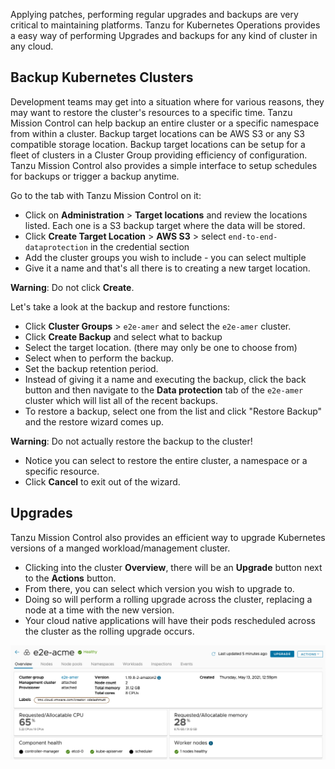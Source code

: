 Applying patches, performing regular upgrades and backups are very critical to maintaining platforms. Tanzu for Kubernetes Operations provides a easy way of performing Upgrades and backups for any kind of cluster in any cloud.

## Backup Kubernetes Clusters

Development teams may get into a situation where for various reasons, they may want to restore the cluster's resources to a specific time.  Tanzu Mission Control can help backup an entire cluster or a specific namespace from within a cluster. Backup target locations can be AWS S3 or any S3 compatible storage location. Backup target locations can be setup for a fleet of clusters in a Cluster Group providing efficiency of configuration. Tanzu Mission Control also provides a simple interface to setup schedules for backups or trigger a backup anytime.

Go to the tab with Tanzu Mission Control on it:

- Click on **Administration** > **Target locations** and review the locations listed.  Each one is a S3 backup target where the data will be stored.
- Click **Create Target Location** > **AWS S3** > select `end-to-end-dataprotection` in the credential section
- Add the cluster groups you wish to include - you can select multiple
- Give it a name and that's all there is to creating a new target location.

**Warning**: Do not click **Create**.

Let's take a look at the backup and restore functions:

- Click **Cluster Groups** > `e2e-amer` and select the `e2e-amer` cluster.
- Click **Create Backup** and select what to backup
- Select the target location. (there may only be one to choose from)
- Select when to perform the backup.
- Set the backup retention period.
- Instead of giving it a name and executing the backup, click the back button and then navigate to the **Data protection** tab of the `e2e-amer` cluster which will list all of the recent backups.
- To restore a backup, select one from the list and click "Restore Backup" and the restore wizard comes up.

**Warning**: Do not actually restore the backup to the cluster!

- Notice you can select to restore the entire cluster, a namespace or a specific resource.
- Click **Cancel** to exit out of the wizard.

## Upgrades

Tanzu Mission Control also provides an efficient way to upgrade Kubernetes versions of a manged workload/management cluster.

- Clicking into the cluster **Overview**, there will be an **Upgrade** button next to the **Actions** button.
- From there, you can select which version you wish to upgrade to.
- Doing so will perform a rolling upgrade across the cluster, replacing a node at a time with the new version.
- Your cloud native applications will have their pods rescheduled across the cluster as the rolling upgrade occurs.

![Tanzu Kubernetes Grid Upgrade](../images/dayn-upgrade.png)
